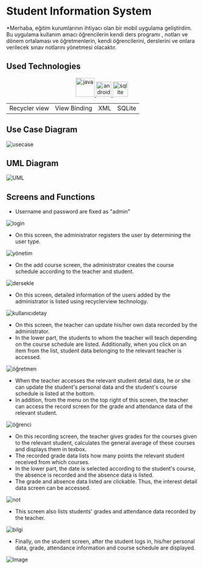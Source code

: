 # Student Information System
*Merhaba, eğitim kurumlarının ihtiyacı olan bir mobil uygulama geliştirdim. Bu uygulama kullanım amacı öğrencilerin kendi ders programı , notları ve dönem ortalaması ve öğretmenlerin, kendi öğrencilerini, derslerini ve onlara verilecek sınav notlarını yönetmesi olacaktır.
## Used Technologies

<p align="center">
  <a href="https://www.java.com/tr/" target="_blank" rel="noreferrer">
    <img src="https://www.vectorlogo.zone/logos/java/java-vertical.svg" alt="java" height="50" widht="50"/>
  </a>
  <a href="https://developer.android.com/" target="_blank" rel="noreferrer">
    <img src="https://www.vectorlogo.zone/logos/android/android-official.svg" alt="android" height="40" widht="40"/>
  </a>
  <a href="https://www.sqlite.org/index.html" target="_blank" rel="noreferrer">
    <img src="https://www.vectorlogo.zone/logos/sqlite/sqlite-ar21.svg" alt="sqlite" height="40" widht="40"/>
  </a>
</p>

<table align="center" style="margin: 0px auto; text-align:center;">

<tr>
  <td>Recycler view</td>
  <td>View Binding</td>
  <td>XML</td>
  <td>SQLite</td>
</tr>
</table>

## Use Case Diagram

![usecase](https://github.com/berat0159/Student-Information-System/assets/101979200/121ea502-c768-4df3-ab6d-e6583ec715fc)

## UML Diagram

![UML](https://github.com/berat0159/Student-Information-System/assets/101979200/c768fbc3-b713-4d33-a4ab-51ffe1f4391a)


## Screens and Functions
* Username and password are fixed as "admin"

![login](https://github.com/berat0159/Student-Information-System/assets/101979200/4a342242-82e7-4d56-bd02-b036d7c424a6)

* On this screen, the administrator registers the user by determining the user type.

![yönetim](https://github.com/berat0159/Student-Information-System/assets/101979200/d49d00d1-dbfd-41a4-b117-fa47522dc708)

* On the add course screen, the administrator creates the course schedule according to the teacher and student.

![dersekle](https://github.com/berat0159/Student-Information-System/assets/101979200/d2516293-8e26-4b8d-9cc9-f6defc863928)

* On this screen, detailed information of the users added by the administrator is listed using recyclerview technology.

![kullanıcıdetay](https://github.com/berat0159/Student-Information-System/assets/101979200/8dfd32b3-d95b-45f8-badc-5e3fc7e44add)

* On this screen, the teacher can update his/her own data recorded by the administrator.
* In the lower part, the students to whom the teacher will teach depending on the course schedule are listed. Additionally, when you click on an item from the list, student data belonging to the relevant teacher is accessed.

![öğretmen](https://github.com/berat0159/Student-Information-System/assets/101979200/a69c3eb9-98fd-4c06-9196-9be3f94f290d)

* When the teacher accesses the relevant student detail data, he or she can update the student's personal data and the student's course schedule is listed at the bottom.
* In addition, from the menu on the top right of this screen, the teacher can access the record screen for the grade and attendance data of the relevant student.

![öğrenci](https://github.com/berat0159/Student-Information-System/assets/101979200/2b575d50-7218-4aef-a0fd-5c8fe8f9482a)

* On this recording screen, the teacher gives grades for the courses given to the relevant student, calculates the general average of these courses and displays them in texbox.
* The recorded grade data lists how many points the relevant student received from which courses.
* In the lower part, the date is selected according to the student's course, the absence is recorded and the absence data is listed.
* The grade and absence data listed are clickable. Thus, the interest detail data screen can be accessed.

![not](https://github.com/berat0159/Student-Information-System/assets/101979200/d7c6141a-b8ea-4650-b799-c0ea81f1be51)

* This screen also lists students' grades and attendance data recorded by the teacher.

![bilgi](https://github.com/berat0159/Student-Information-System/assets/101979200/7ce84550-5f2a-43df-b528-8c8bc1e26d4f)

* Finally, on the student screen, after the student logs in, his/her personal data, grade, attendance information and course schedule are displayed.

![Image](https://github.com/berat0159/Student-Information-System/assets/101979200/8b8beab6-20cf-43de-9409-ef4fdee4698b)


